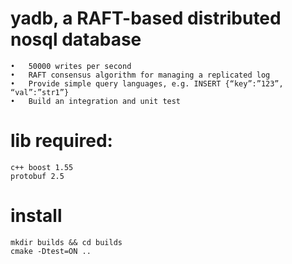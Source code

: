 # yadb, a RAFT-based distributed nosql database
	•	50000 writes per second
	•	RAFT consensus algorithm for managing a replicated log
	•	Provide simple query languages, e.g. INSERT {“key”:”123”, “val”:”str1”}
	•	Build an integration and unit test

# lib required:  
```g++ 4.9  
c++ boost 1.55  
protobuf 2.5  
```

# install
```
mkdir builds && cd builds
cmake -Dtest=ON ..
```
